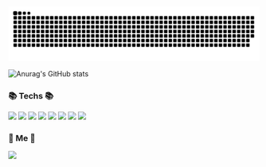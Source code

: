 
  
![snake gif](https://github.com/jumining/jumining/blob/output/github-contribution-grid-snake.svg)


 ![Anurag's GitHub stats](https://github-readme-stats.vercel.app/api?username=jumining&show_icons=true&theme=dracula)


### 📚 Techs 📚         　　　　　　　　　　　 　　　　　　　　　              
<img src="https://img.shields.io/badge/C++-1AB7EA?style=flat-square&logo=C%2B%2B&logoColor=white"/> <img src="https://img.shields.io/badge/Python-3766AB?style=flat-square&logo=Python&logoColor=white"/> <img src="https://img.shields.io/badge/Java-007396?style=flat-square&logo=Java&logoColor=white"/> <img src="https://img.shields.io/badge/JavaScript-F7DF1E?style=flat-square&logo=JavaScript&logoColor=white"/> <img src="https://img.shields.io/badge/Kotlin-7F52FF?style=flat-square&logo=Kotlin&logoColor=white"/> <img src="https://img.shields.io/badge/Swift-F05138?style=flat-square&logo=Swift&logoColor=white"/>
<img src="https://img.shields.io/badge/React-61DAFB?style=flat-square&logo=Swift&logoColor=white"/>
<img src="https://img.shields.io/badge/C-A8B9CC?style=flat-square&logo=Swift&logoColor=white"/>
　　　　　　　　　　　　　　　　　　

### 🐣 Me 🐣
<a href="https://www.instagram.com/juminining/"><img src="https://img.shields.io/badge/Instagram-E4405F?style=flat-square&logo=Instagram&logoColor=white&link=https://www.instagram.com/juminining/"/></a>




<!--


[![Top Langs](https://github-readme-stats.vercel.app/api/top-langs/?username=jumining&layout=compact&langs_count=8)](https://github.com/anuraghazra/github-readme-stats)
Here are some ideas to get you started:

- 🔭 I’m currently working on ...
- 🌱 I’m currently learning ...
- 👯 I’m looking to collaborate on ...
- 🤔 I’m looking for help with ...
- 💬 Ask me about ...
- 📫 How to reach me: ...
- 😄 Pronouns: ...
- ⚡ Fun fact: ...
-->
